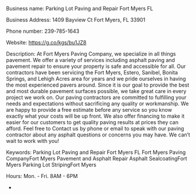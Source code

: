 Business name: 
Parking Lot Paving and Repair Fort Myers FL

Business Address:
1409 Bayview Ct
Fort Myers, FL 33901

Phone number: 
239-785-1643

Website: 
https://g.co/kgs/bu1JZ8

Description:
At Fort Myers Paving Company, we specialize in all things pavement. We offer a variety of services including asphalt paving and pavement repair to ensure your property is safe and accessible for all. Our contractors have been servicing the Fort Myers, Estero, Sanibel, Bonita Springs, and Lehigh Acres area for years and we pride ourselves in having the most experienced pavers around.
Since it is our goal to provide the best and most durable pavement surfaces possible, we take great care in every project we work on. Our paving contractors are committed to fulfilling your needs and expectations without sacrificing any quality or workmanship. We are happy to provide a free estimate before any service so you know exactly what your costs will be up front. We also offer financing to make it easier for our customers to get quality paving results at prices they can afford. Feel free to Contact us by phone or email to speak with our paving contractor about any asphalt questions or concerns you may have. We can’t wait to work with you!

Keywords:
Parking Lot Paving and Repair Fort Myers FL
Fort Myers Paving CompanyFort Myers
Pavement and Asphalt Repair
Asphalt SealcoatingFort Myers
Parking Lot StripingFort Myers

Hours:
Mon. - Fri. 8AM - 6PM

- 
